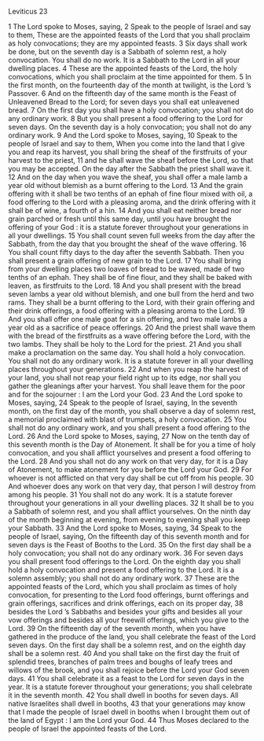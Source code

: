 Leviticus 23

1	The Lord spoke to Moses, saying,
2	Speak to the people of Israel and say to them, These are the appointed feasts of the Lord that you shall proclaim as holy convocations; they are my appointed feasts.
3	Six days shall work be done, but on the seventh day is a Sabbath of solemn rest, a holy convocation. You shall do no work. It is a Sabbath to the Lord in all your dwelling places.
4	These are the appointed feasts of the Lord, the holy convocations, which you shall proclaim at the time appointed for them.
5	In the first month, on the fourteenth day of the month at twilight, is the Lord ’s Passover.
6	And on the fifteenth day of the same month is the Feast of Unleavened Bread to the Lord; for seven days you shall eat unleavened bread.
7	On the first day you shall have a holy convocation; you shall not do any ordinary work.
8	But you shall present a food offering to the Lord for seven days. On the seventh day is a holy convocation; you shall not do any ordinary work.
9	And the Lord spoke to Moses, saying,
10	Speak to the people of Israel and say to them, When you come into the land that I give you and reap its harvest, you shall bring the sheaf of the firstfruits of your harvest to the priest,
11	and he shall wave the sheaf before the Lord, so that you may be accepted. On the day after the Sabbath the priest shall wave it.
12	And on the day when you wave the sheaf, you shall offer a male lamb a year old without blemish as a burnt offering to the Lord.
13	And the grain offering with it shall be two tenths of an ephah of fine flour mixed with oil, a food offering to the Lord with a pleasing aroma, and the drink offering with it shall be of wine, a fourth of a hin.
14	And you shall eat neither bread nor grain parched or fresh until this same day, until you have brought the offering of your God : it is a statute forever throughout your generations in all your dwellings.
15	You shall count seven full weeks from the day after the Sabbath, from the day that you brought the sheaf of the wave offering.
16	You shall count fifty days to the day after the seventh Sabbath. Then you shall present a grain offering of new grain to the Lord.
17	You shall bring from your dwelling places two loaves of bread to be waved, made of two tenths of an ephah. They shall be of fine flour, and they shall be baked with leaven, as firstfruits to the Lord.
18	And you shall present with the bread seven lambs a year old without blemish, and one bull from the herd and two rams. They shall be a burnt offering to the Lord, with their grain offering and their drink offerings, a food offering with a pleasing aroma to the Lord.
19	And you shall offer one male goat for a sin offering, and two male lambs a year old as a sacrifice of peace offerings.
20	And the priest shall wave them with the bread of the firstfruits as a wave offering before the Lord, with the two lambs. They shall be holy to the Lord for the priest.
21	And you shall make a proclamation on the same day. You shall hold a holy convocation. You shall not do any ordinary work. It is a statute forever in all your dwelling places throughout your generations.
22	And when you reap the harvest of your land, you shall not reap your field right up to its edge, nor shall you gather the gleanings after your harvest. You shall leave them for the poor and for the sojourner : I am the Lord your God.
23	And the Lord spoke to Moses, saying,
24	Speak to the people of Israel, saying, In the seventh month, on the first day of the month, you shall observe a day of solemn rest, a memorial proclaimed with blast of trumpets, a holy convocation.
25	You shall not do any ordinary work, and you shall present a food offering to the Lord.
26	And the Lord spoke to Moses, saying,
27	Now on the tenth day of this seventh month is the Day of Atonement. It shall be for you a time of holy convocation, and you shall afflict yourselves and present a food offering to the Lord.
28	And you shall not do any work on that very day, for it is a Day of Atonement, to make atonement for you before the Lord your God.
29	For whoever is not afflicted on that very day shall be cut off from his people.
30	And whoever does any work on that very day, that person I will destroy from among his people.
31	You shall not do any work. It is a statute forever throughout your generations in all your dwelling places.
32	It shall be to you a Sabbath of solemn rest, and you shall afflict yourselves. On the ninth day of the month beginning at evening, from evening to evening shall you keep your Sabbath.
33	And the Lord spoke to Moses, saying,
34	Speak to the people of Israel, saying, On the fifteenth day of this seventh month and for seven days is the Feast of Booths to the Lord.
35	On the first day shall be a holy convocation; you shall not do any ordinary work.
36	For seven days you shall present food offerings to the Lord. On the eighth day you shall hold a holy convocation and present a food offering to the Lord. It is a solemn assembly; you shall not do any ordinary work.
37	These are the appointed feasts of the Lord, which you shall proclaim as times of holy convocation, for presenting to the Lord food offerings, burnt offerings and grain offerings, sacrifices and drink offerings, each on its proper day,
38	besides the Lord ’s Sabbaths and besides your gifts and besides all your vow offerings and besides all your freewill offerings, which you give to the Lord.
39	On the fifteenth day of the seventh month, when you have gathered in the produce of the land, you shall celebrate the feast of the Lord seven days. On the first day shall be a solemn rest, and on the eighth day shall be a solemn rest.
40	And you shall take on the first day the fruit of splendid trees, branches of palm trees and boughs of leafy trees and willows of the brook, and you shall rejoice before the Lord your God seven days.
41	You shall celebrate it as a feast to the Lord for seven days in the year. It is a statute forever throughout your generations; you shall celebrate it in the seventh month.
42	You shall dwell in booths for seven days. All native Israelites shall dwell in booths,
43	that your generations may know that I made the people of Israel dwell in booths when I brought them out of the land of Egypt : I am the Lord your God.
44	Thus Moses declared to the people of Israel the appointed feasts of the Lord.

